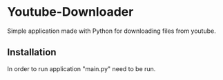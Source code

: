 # Youtube-Downloader
Simple application made with Python for downloading files from youtube.

## Installation
In order to run application "main.py" need to be run.
